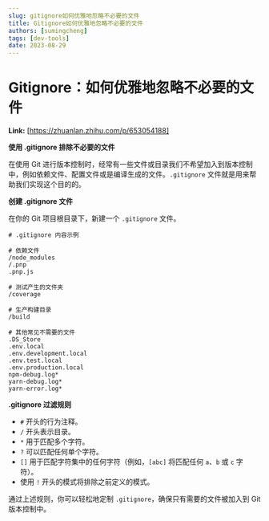 ```yaml
---
slug: gitignore如何优雅地忽略不必要的文件
title: Gitignore如何优雅地忽略不必要的文件
authors: [sumingcheng]
tags: [dev-tools]
date: 2023-08-29
---
```


# Gitignore：如何优雅地忽略不必要的文件



 **Link:** [https://zhuanlan.zhihu.com/p/653054188]



**使用 .gitignore 排除不必要的文件**

在使用 Git 进行版本控制时，经常有一些文件或目录我们不希望加入到版本控制中，例如依赖文件、配置文件或是编译生成的文件。`.gitignore` 文件就是用来帮助我们实现这个目的的。

**创建 .gitignore 文件**

在你的 Git 项目根目录下，新建一个 `.gitignore` 文件。

```
# .gitignore 内容示例

# 依赖文件
/node_modules
/.pnp
.pnp.js

# 测试产生的文件夹
/coverage

# 生产构建目录
/build

# 其他常见不需要的文件
.DS_Store
.env.local
.env.development.local
.env.test.local
.env.production.local
npm-debug.log*
yarn-debug.log*
yarn-error.log*

```

**.gitignore 过滤规则**

* `#` 开头的行为注释。
* `/` 开头表示目录。
* `*` 用于匹配多个字符。
* `?` 可以匹配任何单个字符。
* `[]` 用于匹配字符集中的任何字符（例如，`[abc]` 将匹配任何 `a`、`b` 或 `c` 字符）。
* 使用 `!` 开头的模式将排除之前定义的模式。

通过上述规则，你可以轻松地定制 `.gitignore`，确保只有需要的文件被加入到 Git 版本控制中。